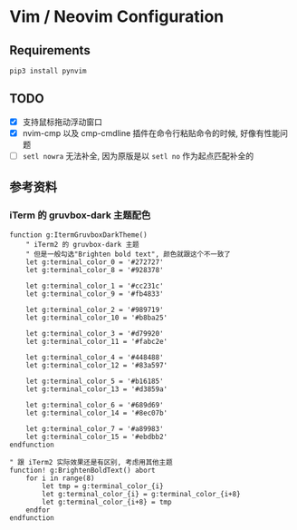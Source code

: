 # Vim / Neovim Configuration

## Requirements
    pip3 install pynvim

## TODO
- [X] 支持鼠标拖动浮动窗口
- [X] nvim-cmp 以及 cmp-cmdline 插件在命令行粘贴命令的时候, 好像有性能问题
- [ ] `setl nowra` 无法补全, 因为原版是以 `setl no` 作为起点匹配补全的

## 参考资料

### iTerm 的 gruvbox-dark 主题配色
```vim
function g:ItermGruvboxDarkTheme()
    " iTerm2 的 gruvbox-dark 主题
    " 但是一般勾选"Brighten bold text", 颜色就跟这个不一致了
    let g:terminal_color_0 = '#272727'
    let g:terminal_color_8 = '#928378'

    let g:terminal_color_1 = '#cc231c'
    let g:terminal_color_9 = '#fb4833'

    let g:terminal_color_2 = '#989719'
    let g:terminal_color_10 = '#b8ba25'

    let g:terminal_color_3 = '#d79920'
    let g:terminal_color_11 = '#fabc2e'

    let g:terminal_color_4 = '#448488'
    let g:terminal_color_12 = '#83a597'

    let g:terminal_color_5 = '#b16185'
    let g:terminal_color_13 = '#d3859a'

    let g:terminal_color_6 = '#689d69'
    let g:terminal_color_14 = '#8ec07b'

    let g:terminal_color_7 = '#a89983'
    let g:terminal_color_15 = '#ebdbb2'
endfunction

" 跟 iTerm2 实际效果还是有区别, 考虑用其他主题
function! g:BrightenBoldText() abort
    for i in range(8)
        let tmp = g:terminal_color_{i}
        let g:terminal_color_{i} = g:terminal_color_{i+8}
        let g:terminal_color_{i+8} = tmp
    endfor
endfunction
```
